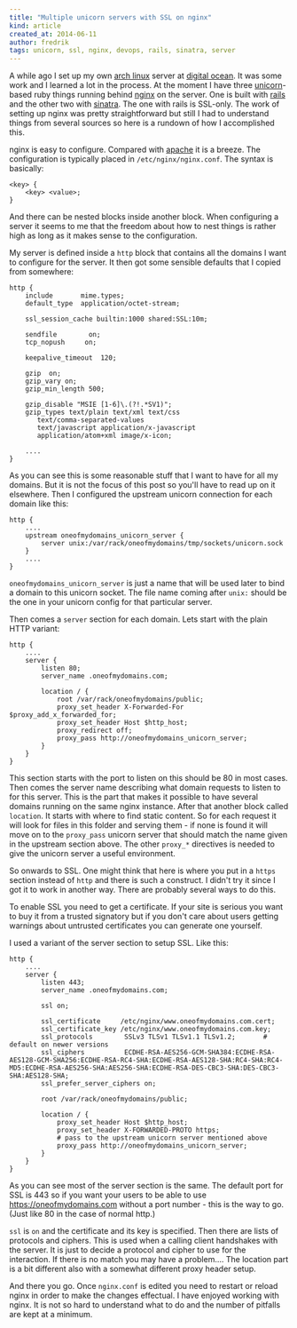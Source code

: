 ```yaml
---
title: "Multiple unicorn servers with SSL on nginx"
kind: article
created_at: 2014-06-11
author: fredrik
tags: unicorn, ssl, nginx, devops, rails, sinatra, server
---
```


A while ago I set up my own [arch linux](https://www.archlinux.org/) server at [digital ocean](https://www.digitalocean.com/). It was some work and I learned a lot in the process. At the moment I have three [unicorn](http://unicorn.bogomips.org/)-based ruby things running behind [nginx](http://nginx.org/) on the server. One is built with [rails](http://rubyonrails.org/) and the other two with [sinatra](http://www.sinatrarb.com/). The one with rails is SSL-only. The work of setting up nginx was pretty straightforward but still I had to understand things from several sources so here is a rundown of how I accomplished this.

nginx is easy to configure. Compared with [apache](https://httpd.apache.org/) it is a breeze. The configuration is typically placed in `/etc/nginx/nginx.conf`. The syntax is basically:
    
    <key> {
        <key> <value>;
    }

And there can be nested blocks inside another block. When configuring a server it seems to me that the freedom about how to nest things is rather high as long as it makes sense to the configuration.

My server is defined inside a `http` block that contains all the domains I want to configure for the server. It then got some sensible defaults that I copied from somewhere:

    http {
        include       mime.types;
        default_type  application/octet-stream;

        ssl_session_cache builtin:1000 shared:SSL:10m;

        sendfile        on;
        tcp_nopush     on;

        keepalive_timeout  120;

        gzip  on;
        gzip_vary on;
        gzip_min_length 500;

        gzip_disable "MSIE [1-6]\.(?!.*SV1)";
        gzip_types text/plain text/xml text/css
           text/comma-separated-values
           text/javascript application/x-javascript
           application/atom+xml image/x-icon;

        ....
    }

As you can see this is some reasonable stuff that I want to have for all my domains. But it is not the focus of this post so you'll have to read up on it elsewhere. Then I configured the upstream unicorn connection for each domain like this:

    http {
        ....
        upstream oneofmydomains_unicorn_server {
            server unix:/var/rack/oneofmydomains/tmp/sockets/unicorn.sock
        }
        ....
    }

`oneofmydomains_unicorn_server` is just a name that will be used later to bind a domain to this unicorn socket. The file name coming after `unix:` should be the one in your unicorn config for that particular server.

Then comes a `server` section for each domain. Lets start with the plain HTTP variant:

    http {
        ....
        server {
            listen 80;
            server_name .oneofmydomains.com;

            location / {
                root /var/rack/oneofmydomains/public;
                proxy_set_header X-Forwarded-For $proxy_add_x_forwarded_for;
                proxy_set_header Host $http_host;
                proxy_redirect off;
                proxy_pass http://oneofmydomains_unicorn_server;
            }
        }
    }

This section starts with the port to listen on this should be 80 in most cases. Then comes the server name describing what domain requests to listen to for this server. This is the part that makes it possible to have several domains running on the same nginx instance. After that another block called `location`. It starts with where to find static content. So for each request it will look for files in this folder and serving them - if none is found it will move on to the `proxy_pass` unicorn server that should match the name given in the upstream section above. The other `proxy_*` directives is needed to give the unicorn server a useful environment.

So onwards to SSL. One might think that here is where you put in a `https` section instead of `http` and there is such a construct. I didn't try it since I got it to work in another way. There are probably several ways to do this.

To enable SSL you need to get a certificate. If your site is serious you want to buy it from a trusted signatory but if you don't care about users getting warnings about untrusted certificates you can generate one yourself.

I used a variant of the server section to setup SSL. Like this:

    http {
        ....
        server {
            listen 443;
            server_name .oneofmydomains.com;

            ssl on;

            ssl_certificate     /etc/nginx/www.oneofmydomains.com.cert;
            ssl_certificate_key /etc/nginx/www.oneofmydomains.com.key;
            ssl_protocols        SSLv3 TLSv1 TLSv1.1 TLSv1.2;       # default on newer versions
            ssl_ciphers          ECDHE-RSA-AES256-GCM-SHA384:ECDHE-RSA-AES128-GCM-SHA256:ECDHE-RSA-RC4-SHA:ECDHE-RSA-AES128-SHA:RC4-SHA:RC4-MD5:ECDHE-RSA-AES256-SHA:AES256-SHA:ECDHE-RSA-DES-CBC3-SHA:DES-CBC3-SHA:AES128-SHA;
            ssl_prefer_server_ciphers on;

            root /var/rack/oneofmydomains/public;

            location / {
                proxy_set_header Host $http_host;
                proxy_set_header X-FORWARDED-PROTO https;
                # pass to the upstream unicorn server mentioned above
                proxy_pass http://oneofmydomains_unicorn_server;
            }
        }
    }

As you can see most of the server section is the same. The default port for SSL is 443 so if you want your users to be able to use https://oneofmydomains.com without a port number - this is the way to go. (Just like 80 in the case of normal http.)

`ssl` is `on` and the certificate and its key is specified. Then there are lists of protocols and ciphers. This is used when a calling client handshakes with the server. It is just to decide a protocol and cipher to use for the interaction. If there is no match you may have a problem.... The location part is a bit different also with a somewhat different proxy header setup. 

And there you go. Once `nginx.conf` is edited you need to restart or reload nginx in order to make the changes effectual. I have enjoyed working with nginx. It is not so hard to understand what to do and the number of pitfalls are kept at a minimum.